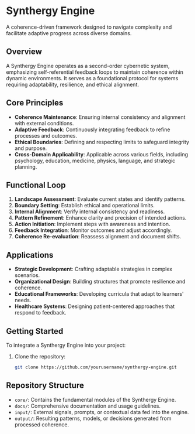 # Synthergy Engine

A coherence-driven framework designed to navigate complexity and facilitate adaptive progress across diverse domains.

## Overview

A Synthergy Engine operates as a second-order cybernetic system, emphasizing self-referential feedback loops to maintain coherence within dynamic environments. It serves as a foundational protocol for systems requiring adaptability, resilience, and ethical alignment.

## Core Principles

- **Coherence Maintenance**: Ensuring internal consistency and alignment with external conditions.
- **Adaptive Feedback**: Continuously integrating feedback to refine processes and outcomes.
- **Ethical Boundaries**: Defining and respecting limits to safeguard integrity and purpose.
- **Cross-Domain Applicability**: Applicable across various fields, including psychology, education, medicine, physics, language, and strategic planning.

## Functional Loop

1. **Landscape Assessment**: Evaluate current states and identify patterns.
2. **Boundary Setting**: Establish ethical and operational limits.
3. **Internal Alignment**: Verify internal consistency and readiness.
4. **Pattern Refinement**: Enhance clarity and precision of intended actions.
5. **Action Initiation**: Implement steps with awareness and intention.
6. **Feedback Integration**: Monitor outcomes and adjust accordingly.
7. **Coherence Re-evaluation**: Reassess alignment and document shifts.

## Applications

- **Strategic Development**: Crafting adaptable strategies in complex scenarios.
- **Organizational Design**: Building structures that promote resilience and coherence.
- **Educational Frameworks**: Developing curricula that adapt to learners' needs.
- **Healthcare Systems**: Designing patient-centered approaches that respond to feedback.

## Getting Started

To integrate a Synthergy Engine into your project:

1. Clone the repository:
   ```bash
   git clone https://github.com/yourusername/synthergy-engine.git

## Repository Structure

- `core/`: Contains the fundamental modules of the Synthergy Engine.
- `docs/`: Comprehensive documentation and usage guidelines.
- `input/`: External signals, prompts, or contextual data fed into the engine.
- `output/`: Resulting patterns, models, or decisions generated from processed coherence.
